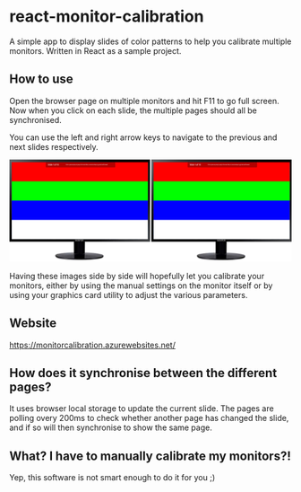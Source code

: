 # react-monitor-calibration
A simple app to display slides of color patterns to help you calibrate multiple monitors.  Written in React as a sample project.

## How to use
Open the browser page on multiple monitors and hit F11 to go full screen.  Now when you click on each slide, the multiple pages should all be synchronised.

You can use the left and right arrow keys to navigate to the previous and next slides respectively.

![Screenshot](screenshot.png)


Having these images side by side will hopefully let you calibrate your monitors, either by using the manual settings on the monitor itself or by using your graphics card utility to adjust the various parameters.

## Website

https://monitorcalibration.azurewebsites.net/

## How does it synchronise between the different pages?
It uses browser local storage to update the current slide.  The pages are polling overy 200ms to check whether another page has changed the slide, and if so will then synchronise to show the same page.

## What?  I have to manually calibrate my monitors?!
Yep, this software is not smart enough to do it for you ;)
